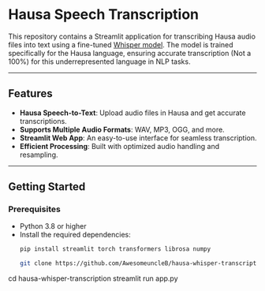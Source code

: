 # Hausa Speech Transcription 

This repository contains a Streamlit application for transcribing Hausa audio files into text using a fine-tuned [Whisper model](https://huggingface.co/therealbee/whisper-small-ha-bible-tts). The model is trained specifically for the Hausa language, ensuring accurate transcription (Not a 100%) for this underrepresented language in NLP tasks.

---

## Features
- **Hausa Speech-to-Text**: Upload audio files in Hausa and get accurate transcriptions.
- **Supports Multiple Audio Formats**: WAV, MP3, OGG, and more.
- **Streamlit Web App**: An easy-to-use interface for seamless transcription.
- **Efficient Processing**: Built with optimized audio handling and resampling.

---

## Getting Started

### Prerequisites
- Python 3.8 or higher
- Install the required dependencies:
  ```bash
  pip install streamlit torch transformers librosa numpy

  git clone https://github.com/AwesomeuncleB/hausa-whisper-transcription.git
cd hausa-whisper-transcription
streamlit run app.py


